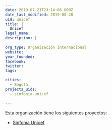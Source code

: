 ```yaml
---
date: 2019-07-21T23:14:06.000Z
date_last_modified: 2019-08-28
uid: unicef
title: |
  Unicef
legal_name: 
description: |
  
org_type: Organización internacional
website: 
year_founded: 
facebook: 
twitter: 
tags:

cities: 
  - Bogotá
projects_uids:
  - sinfonia-unicef

---
```


Esta organización tiene los siguientes proyectos:

- [Sinfonía Unicef](/proyectos/sinfonia-unicef)
